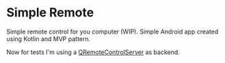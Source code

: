 # Simple Remote

Simple remote control for you computer (WIP). Simple Android app created using Kotlin and MVP pattern.

Now for tests I'm using a [QRemoteControlServer](https://sourceforge.net/projects/qrc/) as backend.
